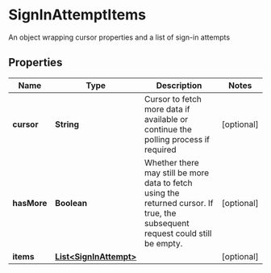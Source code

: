 

# SignInAttemptItems

An object wrapping cursor properties and a list of sign-in attempts

## Properties

| Name | Type | Description | Notes |
|------------ | ------------- | ------------- | -------------|
|**cursor** | **String** | Cursor to fetch more data if available or continue the polling process if required |  [optional] |
|**hasMore** | **Boolean** | Whether there may still be more data to fetch using the returned cursor. If true, the subsequent request could still be empty. |  [optional] |
|**items** | [**List&lt;SignInAttempt&gt;**](SignInAttempt.md) |  |  [optional] |



